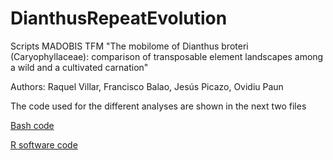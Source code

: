# DianthusRepeatEvolution


Scripts MADOBIS TFM "The mobilome of Dianthus broteri (Caryophyllaceae): comparison of transposable element landscapes among a wild and a cultivated carnation"

Authors: Raquel Villar, Francisco Balao, Jesús Picazo, Ovidiu Paun

The code used for the different analyses are shown in the next two files

[Bash code](Bashcode.md)

[R software code](Rcode.md)

